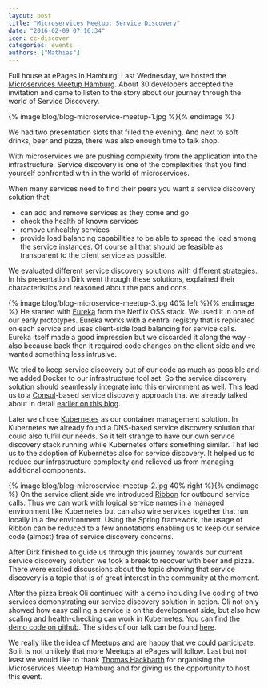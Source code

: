 ```yaml
---
layout: post
title: "Microservices Meetup: Service Discovery"
date: "2016-02-09 07:16:34"
icon: cc-discover
categories: events
authors: ["Mathias"]
---
```


Full house at ePages in Hamburg!
Last Wednesday, we hosted the [Microservices Meetup Hamburg](http://www.meetup.com/de-DE/Microservices-Meetup-Hamburg/events/224965581/?a=socialmedia).
About 30 developers accepted the invitation and came to listen to the story about our journey through the world of Service Discovery.

{% image blog/blog-microservice-meetup-1.jpg %}{% endimage %}

We had two presentation slots that filled the evening.
And next to soft drinks, beer and pizza, there was also enough time to talk shop.

With microservices we are pushing complexity from the application into the infrastructure. Service discovery is one of the complexities that you find yourself confronted with in the world of microservices.

When many services need to find their peers you want a service discovery solution that:

* can add and remove services as they come and go
* check the health of known services
* remove unhealthy services
* provide load balancing capabilities to be able to spread the load among the service instances.
Of course all that should be feasible as transparent to the client service as possible.

We evaluated different service discovery solutions with different strategies. In his presentation Dirk went through these solutions, explained their characteristics and reasoned about the pros and cons.

{% image blog/blog-microservice-meetup-3.jpg 40% left %}{% endimage %}
He started with [Eureka](https://github.com/Netflix/eureka/wiki/Eureka-at-a-glance) from the Netflix OSS stack. We used it in one of our early prototypes. Eureka works with a central registry that is replicated on each service and uses client-side load balancing for service calls. Eureka itself made a good impression but we discarded it along the way - also because back then it required code changes on the client side and we wanted something less intrusive.

We tried to keep service discovery out of our code as much as possible and we added Docker to our infrastructure tool set. So the service discovery solution should seamlessly integrate into this environment as well. This lead us to a [Consul](https://www.consul.io/)-based service discovery approach that we already talked about in detail [earlier on this blog](https://developer.epages.com/blog/2015/09/28/service-discovery.html).

Later we chose [Kubernetes](http://kubernetes.io/) as our container management solution. In Kubernetes we already found a DNS-based service discovery solution that could also fulfill our needs. So it felt strange to have our own service discovery stack running while Kubernetes offers something similar. That led us to the adoption of Kubernetes also for service discovery. It helped us to reduce our infrastructure complexity and relieved us from managing additional components.

{% image blog/blog-microservice-meetup-2.jpg 40% right %}{% endimage %}
On the service client side we introduced [Ribbon](https://github.com/Netflix/ribbon/wiki) for outbound service calls. Thus we can work with logical service names in a managed environment like Kubernetes but can also wire services together that run locally in a dev environment. Using the Spring framework, the usage of Ribbon can be reduced to a few annotations enabling us to keep our service code (almost) free of service discovery concerns.

After Dirk finished to guide us through this journey towards our current service discovery solution we took a break to recover with beer and pizza. There were excited discussions about the topic showing that service discovery is a topic that is of great interest in the community at the moment.

After the pizza break Oli continued with a demo including live coding of two services demonstrating our service discovery solution in action. Oli not only showed how easy calling a service is on the development side, but also how scaling and health-checking can work in Kubernetes. You can find the [demo code on github](https://github.com/otrosien/meetup-2016-02-code). The slides of our talk can be found [here](http://epages-de.github.io/meetup-2016-02-slides/).

We really like the idea of Meetups and are happy that we could participate. So it is not unlikely that more Meetups at ePages will follow. Last but not least we would like to thank [Thomas Hackbarth](http://www.meetup.com/de-DE/Microservices-Meetup-Hamburg/members/182490822/) for organising the Microservices Meetup Hamburg and for giving us the opportunity to host this event.
